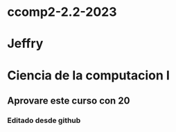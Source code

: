 # ccomp2-2.2-2023
# Jeffry
# Ciencia de la computacion I
## Aprovare este curso con 20

### Editado desde github
